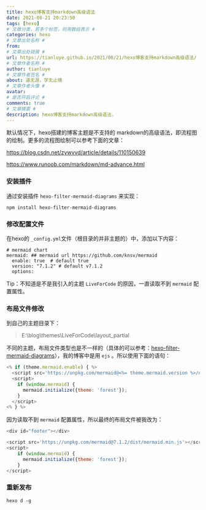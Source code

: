 ```yaml
---
title: hexo博客支持markdown高级语法
date: 2021-08-21 20:23:50
tags: [hexo]
# 文章分类，若多个标签，则用数组表示 #
categories: hexo
# 文章出处名称 #
from: 
# 文章出处链接 #
url: https://tianluye.github.io/2021/08/21/hexo博客支持markdown高级语法/
# 文章作者名称 #
author: tianluye
# 文章作者签名 #
about: 道无涯，学无止境
# 文章作者头像 #
avatar: 
# 是否开启评论 #
comments: true
# 文章摘要 #
description: hexo博客支持markdown高级语法.
---
```


默认情况下，hexo搭建的博客主题是不支持的 markdown的高级语法，即流程图的绘制。更多的流程图绘制可以参考下面的文章：

https://blog.csdn.net/zywvvd/article/details/110150639

https://www.runoob.com/markdown/md-advance.html

### 安装插件

通过安装插件 ` hexo-filter-mermaid-diagrams ` 来实现：

```
npm install hexo-filter-mermaid-diagrams
```

### 修改配置文件

 在hexo的 `_config.yml`文件（根目录的并非主题的）中，添加以下内容： 

```ymal
# mermaid chart
mermaid: ## mermaid url https://github.com/knsv/mermaid
  enable: true  # default true
  version: "7.1.2" # default v7.1.2
  options:
```

Tip：不知道是不是我引入的主题 `LiveForCode` 的原因，一直读取不到 `mermaid` 配置属性。

### 布局文件修改

到自己的主题目录下：

> E:\blog\themes\LiveForCode\layout\_partial

不同的主题，布局文件类型也是不一样的（具体的可以参考：[hexo-filter-mermaid-diagrams](https://github.com/webappdevelp/hexo-filter-mermaid-diagrams)），我的博客中是用 `ejs` 。所以使用下面的语句：

```js
<% if (theme.mermaid.enable) { %>
  <script src='https://unpkg.com/mermaid@<%= theme.mermaid.version %>/dist/mermaid.min.js'></script>
  <script>
    if (window.mermaid) {
      mermaid.initialize({theme: 'forest'});
    }
  </script>
<% } %>
```

因为读取不到 `mermaid` 配置属性，所以最终的布局文件被我改为：

```js
<div id="footer"></div>

<script src='https://unpkg.com/mermaid@7.1.2/dist/mermaid.min.js'></script>
<script>
    if (window.mermaid) {
      mermaid.initialize({theme: 'forest'});
    }
</script>
```

### 重新发布

```
hexo d -g
```

